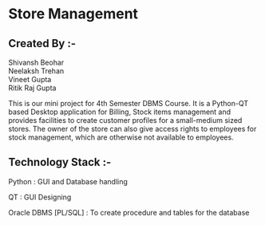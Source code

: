 # Store Management

## Created By :-
  Shivansh Beohar <br>
  Neelaksh Trehan <br>
  Vineet Gupta <br>
  Ritik Raj Gupta
  
This is our mini project for 4th Semester DBMS Course. It is a Python-QT based Desktop application for Billing, Stock items 
management and provides facilities to create customer profiles for a small-medium sized stores. The owner of the store can also 
give access rights to employees for stock management, which are otherwise not available to employees.

## Technology Stack :-
  Python                : GUI and Database handling
  
  QT                    : GUI Designing
  
  Oracle DBMS [PL/SQL]  : To create procedure and tables for the database
  
